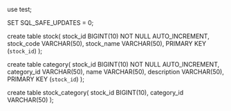 use test;

SET SQL_SAFE_UPDATES = 0;

create table stock(
   stock_id BIGINT(10) NOT NULL AUTO_INCREMENT,
   stock_code VARCHAR(50),
   stock_name VARCHAR(50),
   PRIMARY KEY (`stock_id`)
);


create table category(
   stock_id BIGINT(10) NOT NULL AUTO_INCREMENT,
   category_id VARCHAR(50),
   name VARCHAR(50),
   description VARCHAR(50),
   PRIMARY KEY (`stock_id`)
);

create table stock_category(
	stock_id BIGINT(10),
	category_id VARCHAR(50)
);